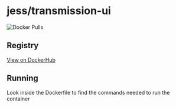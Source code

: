 # jess/transmission-ui

![Docker Pulls](https://img.shields.io/docker/pulls/jess/transmission-ui)



## Registry

[View on DockerHub](https://hub.docker.com/r/jess/transmission-ui)

## Running

Look inside the Dockerfile to find the commands needed to run the container
